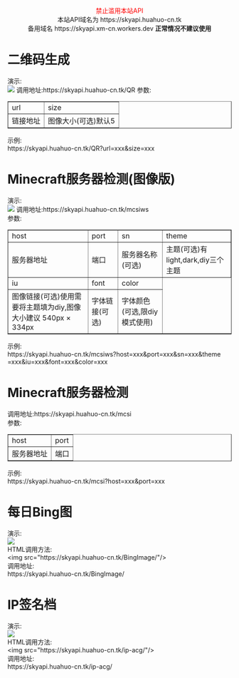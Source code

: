 <center>
 <font color="red">禁止滥用本站API</font>
 <br />本站API域名为 https://skyapi.huahuo-cn.tk<br />
 备用域名 https://skyapi.xm-cn.workers.dev <b>正常情况不建议使用</b>
</center>
<h1>二维码生成</h1>
演示:<br /><img src="https://skyapi.huahuo-cn.tk/QR?url=https://huahuo-cn.tk&size=8">
调用地址:https://skyapi.huahuo-cn.tk/QR
参数:<br />
<table border="1">
<tr>
 <td>url</td>
 <td>size</td>
</tr>
<tr>
 <td>链接地址</td>
 <td>图像大小(可选)默认5</td>
</tr>
</table>
示例:<br />https://skyapi.huahuo-cn.tk/QR?url=xxx&size=xxx
<h1>Minecraft服务器检测(图像版)</h1>
演示:<br /><img src="https://skyapi.huahuo-cn.tk/mcsiws?host=mc.hypixel.net&port=25565&sn=Hypixel">
调用地址:https://skyapi.huahuo-cn.tk/mcsiws<br />
参数:<br />
<table border="1">
<tr>
 <td>host</td>
 <td>port</td>
 <td>sn</td>
 <td>theme</td>
</tr>
<tr>
 <td>服务器地址</td>
 <td>端口</td>
 <td>服务器名称(可选)</td>
 <td>主题(可选)有light,dark,diy三个主题</td>
</tr>
<tr>
 <td>iu</td>
 <td>font</td>
 <td>color</td>
</tr>
<tr>
 <td>图像链接(可选)使用需要将主题填为diy,图像大小建议 540px × 334px</td>
 <td>字体链接(可选)</td>
 <td>字体颜色(可选,限diy模式使用)
</tr>
</table>
示例:<br />https://skyapi.huahuo-cn.tk/mcsiws?host=xxx&port=xxx&sn=xxx&theme<br />=xxx&iu=xxx&font=xxx&color=xxx
<h1>Minecraft服务器检测</h1>
调用地址:https://skyapi.huahuo-cn.tk/mcsi<br />
参数:<br />
<table border="1">
<tr>
 <td>host</td>
 <td>port</td>
</tr>
<tr>
 <td>服务器地址</td>
 <td>端口</td>
</tr>
</table>
示例:<br />https://skyapi.huahuo-cn.tk/mcsi?host=xxx&port=xxx
<h1>每日Bing图</h1>
 <p>演示:<br />
  <img src="https://skyapi.huahuo-cn.tk/BingImage/"/><br />
  HTML调用方法:<br />
  &lt;img src=&quot;https://skyapi.huahuo-cn.tk/BingImage/&quot;/&gt;<br />
  调用地址:<br />
  https://skyapi.huahuo-cn.tk/BingImage/<br />
 </p>
<h1>IP签名档</h1>
 <p>演示:<br />
  <img src="https://skyapi.huahuo-cn.tk/ip-acg/"/><br />
  HTML调用方法:<br />
  &lt;img src=&quot;https://skyapi.huahuo-cn.tk/ip-acg/&quot;/&gt;<br />
  调用地址:<br />
  https://skyapi.huahuo-cn.tk/ip-acg/<br />
 </p>
